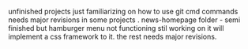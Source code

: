 unfinished projects just familiarizing on how to use git cmd commands needs major revisions in some projects . 
news-homepage folder - semi finished but hamburger menu not functioning stil working on it will implement a css framework to it.
the rest needs major revisions.
